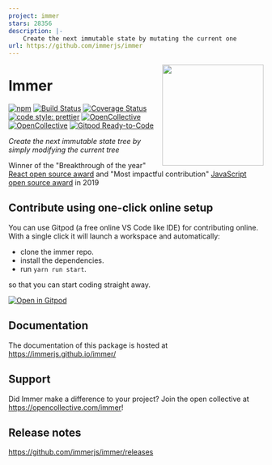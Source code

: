 ```yaml
---
project: immer
stars: 28356
description: |-
    Create the next immutable state by mutating the current one
url: https://github.com/immerjs/immer
---
```


<img src="images/immer-logo.svg" height="200px" align="right"/>

# Immer

[![npm](https://img.shields.io/npm/v/immer.svg)](https://www.npmjs.com/package/immer) [![Build Status](https://github.com/immerjs/immer/actions/workflows/test.yml/badge.svg?branch=main)](https://github.com/immerjs/immer/actions?query=branch%3Amain) [![Coverage Status](https://coveralls.io/repos/github/immerjs/immer/badge.svg?branch=main)](https://coveralls.io/github/immerjs/immer?branch=main) [![code style: prettier](https://img.shields.io/badge/code_style-prettier-ff69b4.svg)](https://github.com/prettier/prettier) [![OpenCollective](https://opencollective.com/immer/backers/badge.svg)](#backers) [![OpenCollective](https://opencollective.com/immer/sponsors/badge.svg)](#sponsors) [![Gitpod Ready-to-Code](https://img.shields.io/badge/Gitpod-Ready--to--Code-blue?logo=gitpod)](https://gitpod.io/#https://github.com/immerjs/immer)

_Create the next immutable state tree by simply modifying the current tree_

Winner of the "Breakthrough of the year" [React open source award](https://osawards.com/react/) and "Most impactful contribution" [JavaScript open source award](https://osawards.com/javascript/) in 2019

## Contribute using one-click online setup

You can use Gitpod (a free online VS Code like IDE) for contributing online. With a single click it will launch a workspace and automatically:

- clone the immer repo.
- install the dependencies.
- run `yarn run start`.

so that you can start coding straight away.

[![Open in Gitpod](https://gitpod.io/button/open-in-gitpod.svg)](https://gitpod.io/from-referrer/)

## Documentation

The documentation of this package is hosted at https://immerjs.github.io/immer/

## Support

Did Immer make a difference to your project? Join the open collective at https://opencollective.com/immer!

## Release notes

https://github.com/immerjs/immer/releases

